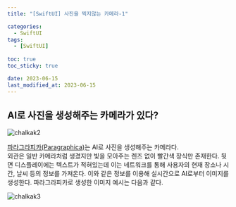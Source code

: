 ```yaml
---
title: "[SwiftUI] 사진을 찍지않는 카메라-1"

categories:
  - SwiftUI
tags:
  - [SwiftUI]
  
toc: true
toc_sticky: true

date: 2023-06-15
last_modified_at: 2023-06-15
---
```


## AI로 사진을 생성해주는 카메라가 있다?<br>
![chalkak2](https://github.com/j1nt0/j1nt0.github.io/assets/124751277/11d1db89-3910-4fe3-ae13-1670a6cbc1e4)

[파라그라피카(Paragraphica)](https://bjoernkarmann.dk/project/paragraphica)는 AI로 사진을 생성해주는 카메라다.<br>
외관은 일반 카메라처럼 생겼지만 빛을 모아주는 렌즈 없이 빨간색 장식만 존재한다. 뒷면 디스플레이에는 텍스트가 적혀있는데 이는 네트워크를 통해 사용자의 현재 장소나 시간, 날씨 등의 정보를 가져온다. 이와 같은 정보를 이용해 실시간으로 AI로부터 이미지를 생성한다. 파라그라피카로 생성한 이미지 예시는 다음과 같다.

![chalkak3](https://github.com/j1nt0/j1nt0.github.io/assets/124751277/1a6c703e-7889-45b7-a830-63d4d9ec8892)

